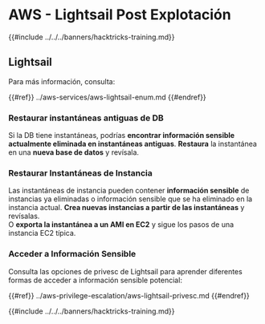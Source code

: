 # AWS - Lightsail Post Explotación

{{#include ../../../banners/hacktricks-training.md}}

## Lightsail

Para más información, consulta:

{{#ref}}
../aws-services/aws-lightsail-enum.md
{{#endref}}

### Restaurar instantáneas antiguas de DB

Si la DB tiene instantáneas, podrías **encontrar información sensible actualmente eliminada en instantáneas antiguas**. **Restaura** la instantánea en una **nueva base de datos** y revísala.

### Restaurar Instantáneas de Instancia

Las instantáneas de instancia pueden contener **información sensible** de instancias ya eliminadas o información sensible que se ha eliminado en la instancia actual. **Crea nuevas instancias a partir de las instantáneas** y revísalas.\
O **exporta la instantánea a un AMI en EC2** y sigue los pasos de una instancia EC2 típica.

### Acceder a Información Sensible

Consulta las opciones de privesc de Lightsail para aprender diferentes formas de acceder a información sensible potencial:

{{#ref}}
../aws-privilege-escalation/aws-lightsail-privesc.md
{{#endref}}

{{#include ../../../banners/hacktricks-training.md}}
